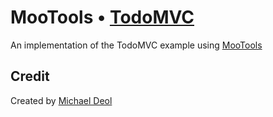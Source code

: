 # MooTools • [TodoMVC](http://todomvc.com)

An implementation of the TodoMVC example using [MooTools](http://mootools.net)

## Credit

Created by [Michael Deol](http://www.michaeldeol.com)